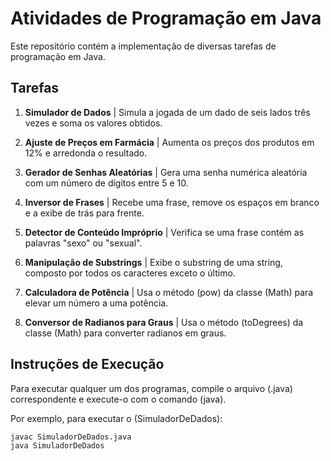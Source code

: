 # Atividades de Programação em Java

Este repositório contém a implementação de diversas tarefas de programação em Java.

## Tarefas

1. **Simulador de Dados** 
| Simula a jogada de um dado de seis lados três vezes e soma os valores obtidos.

2. **Ajuste de Preços em Farmácia** 
| Aumenta os preços dos produtos em 12% e arredonda o resultado.

3. **Gerador de Senhas Aleatórias**
| Gera uma senha numérica aleatória com um número de dígitos entre 5 e 10.

4. **Inversor de Frases**
| Recebe uma frase, remove os espaços em branco e a exibe de trás para frente.

5. **Detector de Conteúdo Impróprio**
| Verifica se uma frase contém as palavras "sexo" ou "sexual".

6. **Manipulação de Substrings**
| Exibe o substring de uma string, composto por todos os caracteres exceto o último.

7. **Calculadora de Potência**
| Usa o método (pow) da classe (Math) para elevar um número a uma potência.

8. **Conversor de Radianos para Graus**
| Usa o método (toDegrees) da classe (Math) para converter radianos em graus.

## Instruções de Execução

Para executar qualquer um dos programas, compile o arquivo (.java) correspondente e execute-o com o comando (java).

Por exemplo, para executar o (SimuladorDeDados):
```bash
javac SimuladorDeDados.java
java SimuladorDeDados


